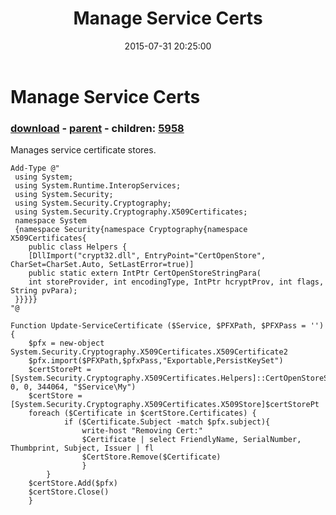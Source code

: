 ﻿---
pid:            5957
poster:         Mokstar
title:          Manage Service Certs
date:           2015-07-31 20:25:00
format:         posh
parent:         5956
parent:         5956
children:       5958
---

# Manage Service Certs

### [download](5957.ps1) - [parent](5956.md) - children: [5958](5958.md)

Manages service certificate stores.

```posh
Add-Type @"
 using System;
 using System.Runtime.InteropServices;
 using System.Security;
 using System.Security.Cryptography;
 using System.Security.Cryptography.X509Certificates;
 namespace System
 {namespace Security{namespace Cryptography{namespace X509Certificates{
    public class Helpers {                 
    [DllImport("crypt32.dll", EntryPoint="CertOpenStore", CharSet=CharSet.Auto, SetLastError=true)]
    public static extern IntPtr CertOpenStoreStringPara(
    int storeProvider, int encodingType, IntPtr hcryptProv, int flags, String pvPara);
 }}}}}
"@

Function Update-ServiceCertificate ($Service, $PFXPath, $PFXPass = '') {
    $pfx = new-object System.Security.Cryptography.X509Certificates.X509Certificate2 
    $pfx.import($PFXPath,$pfxPass,"Exportable,PersistKeySet") 
    $certStorePt = [System.Security.Cryptography.X509Certificates.Helpers]::CertOpenStoreStringPara(13, 0, 0, 344064, "$Service\My")
    $certStore = [System.Security.Cryptography.X509Certificates.X509Store]$certStorePt
    foreach ($Certificate in $certStore.Certificates) {
            if ($Certificate.Subject -match $pfx.subject){
                write-host "Removing Cert:"
                $Certificate | select FriendlyName, SerialNumber, Thumbprint, Subject, Issuer | fl
                $CertStore.Remove($Certificate) 
                }
        }
    $certStore.Add($pfx) 
    $certStore.Close() 
    }
```

